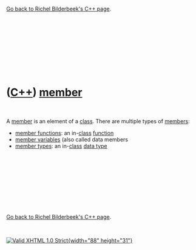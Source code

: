 

[Go back to Richel Bilderbeek's C++ page](Cpp.htm).

 

 

 

 

 

([C++](Cpp.htm)) [member](CppMember.htm)
========================================

 

A [member](CppMember.htm) is an element of a [class](CppClass.htm).
There are multiple types of [members](CppMember.htm):

-   [member functions](CppMemberFunction.htm): an
    in-[class](CppClass.htm) [function](CppFunction.htm)
-   [member variables](CppMemberVariable.htm) (also called data members
-   [member types](CppMemberType.htm): an in-[class](CppClass.htm) [data
    type](CppDataType.htm)

 

 

 

 

 

[Go back to Richel Bilderbeek's C++ page](Cpp.htm).



 

[![Valid XHTML 1.0 Strict](valid-xhtml10.png){width="88"
height="31"}](http://validator.w3.org/check?uri=referer)
